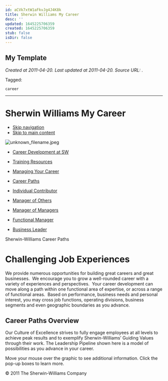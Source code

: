 ```yaml
---
id: aCVk7xtW1aFkvJg4J4K8k
title: Sherwin Williams My Career
desc: ''
updated: 1645225706359
created: 1645225706359
stub: false
isDir: false
---
```

My Template
---

_Created at 2011-04-20._
_Last updated at 2011-04-20._
_Source URL: [](http://mycareer.sherwin.com/mcapp/paths/)._



Tagged: 
```
career
```


---

# Sherwin Williams My Career


*   [Skip navigation](http://mycareer.sherwin.com/mcapp/paths/#content)
*   [Skip to main content](http://mycareer.sherwin.com/mcapp/paths/#content)

	

![unknown_filename.jpeg](/assets/unknown_filename-PKk90u2AiGiJ.jpeg)
	

*   [Career Development at SW](http://mycareer.sherwin.com/mcapp/development/)
*   [Training Resources](http://mycareer.sherwin.com/mcapp/training/)
*   [Managing Your Career](http://mycareer.sherwin.com/mcapp/manage/)
*   [Career Paths](http://mycareer.sherwin.com/mcapp/paths/)

*   [Individual Contributor](http://mycareer.sherwin.com/mcapp/paths/individual/)
*   [Manager of Others](http://mycareer.sherwin.com/mcapp/paths/manager_others/)
*   [Manager of Managers](http://mycareer.sherwin.com/mcapp/paths/manager_managers/)
*   [Functional Manager](http://mycareer.sherwin.com/mcapp/paths/functional_manager/)
*   [Business Leader](http://mycareer.sherwin.com/mcapp/paths/business_leader/)

Sherwin-Williams Career Paths

	

# Challenging Job Experiences

We provide numerous opportunities for building great careers and great businesses.  We encourage you to grow a well-rounded career with a variety of experiences and perspectives.  Your career development can move along a path within one functional area of expertise, or across a range of functional areas.  Based on performance, business needs and personal interest, you may cross job functions, operating divisions, business segments and even geographic boundaries as you advance.

## Career Paths Overview

Our Culture of Excellence strives to fully engage employees at all levels to achieve peak results and to exemplify Sherwin-Williams’ Guiding Values through their work. The Leadership Pipeline shown here is a model of possibilities as you advance in your career.

Move your mouse over the graphic to see additional information. Click the pop-up boxes to learn more.

		

© 2011 The Sherwin-Williams Company

